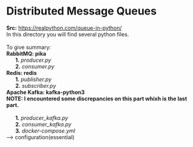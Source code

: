 # Distributed Message Queues

**Src:** https://realpython.com/queue-in-python/ <br>
In this directory you will find several python files.<br><br>
To give summary:<br>
**RabbitMQ: pika**<br>
&nbsp;&nbsp;&nbsp;&nbsp;&nbsp;&nbsp;**1.** *producer.py*<br>
&nbsp;&nbsp;&nbsp;&nbsp;&nbsp;&nbsp;**2.** *consumer.py*<br>
**Redis: redis**<br>
&nbsp;&nbsp;&nbsp;&nbsp;&nbsp;&nbsp;**1.** *publisher.py*<br>
&nbsp;&nbsp;&nbsp;&nbsp;&nbsp;&nbsp;**2.** *subscriber.py*<br>
**Apache Kafka: kafka-python3**<br>
**NOTE: I encountered some discrepancies on this part whixh is the last part.**<br><br>
&nbsp;&nbsp;&nbsp;&nbsp;&nbsp;&nbsp;**1.** *producer_kafka.py*<br>
&nbsp;&nbsp;&nbsp;&nbsp;&nbsp;&nbsp;**2.** *consumer_kafka.py*<br>
&nbsp;&nbsp;&nbsp;&nbsp;&nbsp;&nbsp;**3.** *docker-compose.yml*<br> --> configuration(essential)